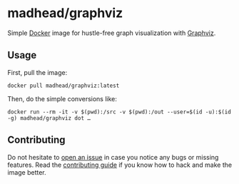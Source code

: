 # madhead/graphviz

Simple [Docker](https://docker.com) image for hustle-free graph visualization with [Graphviz](https://graphviz.org/).

## Usage

First, pull the image:

    docker pull madhead/graphviz:latest

Then, do the simple conversions like:

    docker run --rm -it -v $(pwd):/src -v $(pwd):/out --user=$(id -u):$(id -g) madhead/graphviz dot …

## Contributing

Do not hesitate to [open an issue](https://github.com/madhead/graphviz/issues/new) in case you notice any bugs or missing features.
Read the [contributing guide](CONTRIBUTING.md) if you know how to hack and make the image better.
